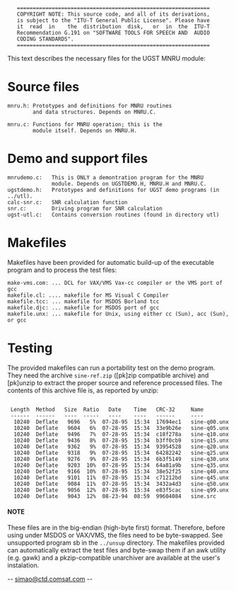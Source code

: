        =============================================================
       COPYRIGHT NOTE: This source code, and all of its derivations,
       is subject to the "ITU-T General Public License". Please have
       it  read  in    the  distribution  disk,   or  in  the  ITU-T
       Recommendation G.191 on "SOFTWARE TOOLS FOR SPEECH AND  AUDIO
       CODING STANDARDS".
       =============================================================

This text describes the necessary files for the UGST MNRU module:

# Source files
```
mnru.h: Prototypes and definitions for MNRU routines
        and data structures. Depends on MNRU.C.
			
mnru.c: Functions for MNRU operation; this is the
        module itself. Depends on MNRU.H.
```

# Demo and support files
```
mnrudemo.c:   This is ONLY a demontration program for the MNRU
              module. Depends on UGSTDEMO.H, MNRU.H and MNRU.C.
ugstdemo.h:   Prototypes and definitions for UGST demo programs (in ../utl).
calc-snr.c:   SNR calculation function
snr.c:        Driving program for SNR calculation
ugst-utl.c:   Contains conversion routines (found in directory utl)
```

# Makefiles

Makefiles have been provided for automatic build-up of the executable program
and to process the test files:
```
make-vms.com: ... DCL for VAX/VMS Vax-cc compiler or the VMS port of gcc
makefile.cl: .... makefile for MS Visual C Compiler
makefile.tcc: ... makefile for MSDOS Borland tcc
makefile.djc: ... makefile for MSDOS port of gcc
makefile.unx: ... makefile for Unix, using either cc (Sun), acc (Sun), or gcc
```

# Testing
The provided makefiles can run a portability test on the demo program. They
need the archive `sine-ref.zip` ([pk]zip compatible archive) and [pk]unzip to
extract the proper source and reference processed files. The contents of this
archive file is, as reported by unzip:
```

 Length  Method   Size  Ratio   Date    Time   CRC-32     Name
 ------  ------   ----  -----   ----    ----   ------     ----
  10240  Deflate   9696   5%  07-28-95  15:34  17694ec1   sine-q00.unx
  10240  Deflate   9604   6%  07-28-95  15:34  33e9b26e   sine-q05.unx
  10240  Deflate   9496   7%  07-28-95  15:34  c18f278a   sine-q10.unx
  10240  Deflate   9436   8%  07-28-95  15:34  b3ff0cb9   sine-q15.unx
  10240  Deflate   9362   9%  07-28-95  15:34  93954528   sine-q20.unx
  10240  Deflate   9318   9%  07-28-95  15:34  64282242   sine-q25.unx
  10240  Deflate   9276   9%  07-28-95  15:34  6b3f5149   sine-q30.unx
  10240  Deflate   9203  10%  07-28-95  15:34  64a81a9b   sine-q35.unx
  10240  Deflate   9166  10%  07-28-95  15:34  38e52f25   sine-q40.unx
  10240  Deflate   9101  11%  07-28-95  15:34  c71212bd   sine-q45.unx
  10240  Deflate   9084  11%  07-28-95  15:34  3432a4d3   sine-q50.unx
  10240  Deflate   9056  12%  07-28-95  15:34  e83f5cac   sine-q99.unx
  10240  Deflate   9043  12%  08-23-94  08:59  99604084   sine.src
```

#### NOTE
These files are in the big-endian (high-byte first) format. Therefore,
before using under MSDOS or VAX/VMS, the files need to be
byte-swapped.  See unsupported program sb in the `../unsup`
directory. The makefiles provided can automatically extract the
test files and byte-swap them if an awk utility (e.g. gawk) and
a pkzip-compatible unarchiver are available at the user's instalation.

-- <simao@ctd.comsat.com> --
